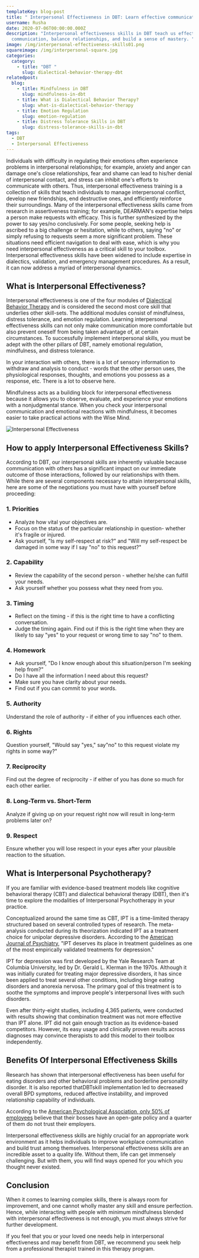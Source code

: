 ```yaml
---
templateKey: blog-post
title: " Interpersonal Effectiveness in DBT: Learn effective communication skills"
username: Rusha
date: 2020-07-06T00:00:00.000Z
description: "Interpersonal effectiveness skills in DBT teach us effective
  communication, balance relationships, and build a sense of mastery. "
image: /img/interpersonal-effectiveness-skills01.png
squareimage: /img/interpersonal-square.jpg
categories:
  category:
    - title: "DBT "
      slug: dialectical-behavior-therapy-dbt
relatedpost:
  blog:
    - title: Mindfulness in DBT
      slug: mindfulness-in-dbt
    - title: What is Dialectical Behavior Therapy?
      slug: what-is-dialectical-behavior-therapy
    - title: Emotion Regulation
      slug: emotion-regulation
    - title: Distress Tolerance Skills in DBT
      slug: distress-tolerance-skills-in-dbt
tags:
  - DBT
  - Interpersonal Effectiveness
---
```

<!--StartFragment-->

Individuals with difficulty in regulating their emotions often experience problems in interpersonal relationships; for example, anxiety and anger can damage one's close relationships, fear and shame can lead to his/her denial of interpersonal contact, and stress can inhibit one's efforts to communicate with others. Thus, interpersonal effectiveness training is a collection of skills that teach individuals to manage interpersonal conflict, develop new friendships, end destructive ones, and efficiently reinforce their surroundings. Many of the interpersonal effectiveness skills came from research in assertiveness training; for example, DEARMAN's expertise helps a person make requests with efficacy. This is further synthesized by the power to say yes/no conclusively. For some people, seeking help is ascribed to a big challenge or hesitation, while to others, saying "no" or simply refusing to requests seem a more significant problem. These situations need efficient navigation to deal with ease, which is why you need interpersonal effectiveness as a critical skill to your toolbox. Interpersonal effectiveness skills have been widened to include expertise in dialectics, validation, and emergency management procedures. As a result, it can now address a myriad of interpersonal dynamics.

<!--StartFragment-->

## What is Interpersonal Effectiveness?

Interpersonal effectiveness is one of the four modules of [Dialectical Behavior Therapy](https://www.swasth.co/blog/what-is-dialectical-behavior-therapy/) and is considered the second most core skill that underlies other skill-sets. The additional modules consist of mindfulness, distress tolerance, and emotion regulation. Learning interpersonal effectiveness skills can not only make communication more comfortable but also prevent oneself from being taken advantage of, at certain circumstances. To successfully implement interpersonal skills, you must be adept with the other pillars of DBT, namely emotional regulation, mindfulness, and distress tolerance.

In your interaction with others, there is a lot of sensory information to withdraw and analysis to conduct - words that the other person uses, the physiological responses, thoughts, and emotions you possess as a response, etc. There is a lot to observe here.

Mindfulness acts as a building block for interpersonal effectiveness because it allows you to observe, evaluate, and experience your emotions with a nonjudgmental stance. When you check your interpersonal communication and emotional reactions with mindfulness, it becomes easier to take practical actions with the Wise Mind.

![Interpersonal Effectiveness](/img/interpersonal-effectiveness-skills02.png "How to apply Interpersonal Effectiveness?")

<!--StartFragment-->

## How to apply Interpersonal Effectiveness Skills?

According to DBT, our interpersonal skills are inherently valuable because communication with others has a significant impact on our immediate outcome of those interactions, followed by our relationships with them. While there are several components necessary to attain interpersonal skills, here are some of the negotiations you must have with yourself before proceeding:

### 1. Priorities

* Analyze how vital your objectives are.
* Focus on the status of the particular relationship in question- whether it's fragile or injured.
* Ask yourself, "Is my self-respect at risk?" and "Will my self-respect be damaged in some way if I say "no" to this request?"

### 2. Capability

* Review the capability of the second person - whether he/she can fulfill your needs.
* Ask yourself whether you possess what they need from you.

### 3. Timing

* Reflect on the timing - if this is the right time to have a conflicting conversation.
* Judge the timing again. Find out if this is the right time when they are likely to say "yes" to your request or wrong time to say "no" to them.

### 4. Homework

* Ask yourself, "Do I know enough about this situation/person I'm seeking help from?"
* Do I have all the information I need about this request?
* Make sure you have clarity about your needs.
* Find out if you can commit to your words.

### 5. Authority

Understand the role of authority - if either of you influences each other.

### 6. Rights

Question yourself, "Would say "yes," say"no" to this request violate my rights in some way?"

### 7. Reciprocity

Find out the degree of reciprocity - if either of you has done so much for each other earlier.

### 8. Long-Term vs. Short-Term

Analyze if giving up on your request right now will result in long-term problems later on?

### 9. Respect

Ensure whether you will lose respect in your eyes after your plausible reaction to the situation.

<!--StartFragment-->

## What is Interpersonal Psychotherapy?

If you are familiar with evidence-based treatment models like cognitive behavioral therapy (CBT) and dialectical behavioral therapy (DBT), then it's time to explore the modalities of Interpersonal Psychotherapy in your practice.

Conceptualized around the same time as CBT, IPT is a time-limited therapy structured based on several controlled types of research. The meta-analysis conducted during its theorization indicated IPT as a treatment choice for unipolar depressive disorders. According to the [American Journal of Psychiatry](https://ajp.psychiatryonline.org/doi/abs/10.1176/appi.ajp.2016.16121392), "IPT deserves its place in treatment guidelines as one of the most empirically validated treatments for depression."

IPT for depression was first developed by the Yale Research Team at Columbia University, led by Dr. Gerald L. Klerman in the 1970s. Although it was initially curated for treating major depressive disorders, it has since been applied to treat several other conditions, including binge eating disorders and anorexia nervosa. The primary goal of this treatment is to soothe the symptoms and improve people's interpersonal lives with such disorders.

Even after thirty-eight studies, including 4,365 patients, were conducted with results showing that combination treatment was not more effective than IPT alone. IPT did not gain enough traction as its evidence-based competitors. However, its easy usage and clinically proven results across diagnoses may convince therapists to add this model to their toolbox independently.

<!--StartFragment-->

## Benefits Of Interpersonal Effectiveness Skills

Research has shown that interpersonal effectiveness has been useful for eating disorders and other behavioral problems and borderline personality disorder. It is also reported thatDBTskill implementation led to decreased overall BPD symptoms, reduced affective instability, and improved relationship capability of individuals.

According to the [American Psychological Association, only 50% of employees](https://www.apa.org/) believe that their bosses have an open-gate policy and a quarter of them do not trust their employers.

Interpersonal effectiveness skills are highly crucial for an appropriate work environment as it helps individuals to improve workplace communication and build trust among themselves. Interpersonal effectiveness skills are an incredible asset to a quality life. Without them, life can get immensely challenging. But with them, you will find ways opened for you which you thought never existed.

## Conclusion

When it comes to learning complex skills, there is always room for improvement, and one cannot wholly master any skill and ensure perfection. Hence, while interacting with people with minimum mindfulness blended with interpersonal effectiveness is not enough, you must always strive for further development.

If you feel that you or your loved one needs help in interpersonal effectiveness and may benefit from DBT, we recommend you seek help from a professional therapist trained in this therapy program.

<!--EndFragment-->

<!--EndFragment-->

<!--EndFragment-->

<!--EndFragment-->

<!--EndFragment-->